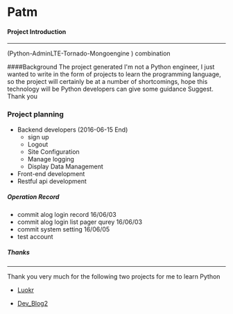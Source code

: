 # Patm

#### Project Introduction
***
(Python-AdminLTE-Tornado-Mongoengine ) combination

####Background The project generated
I'm not a Python engineer, I just wanted to write in the form of projects to learn the programming language, 
so the project will certainly be at a number of shortcomings, 
hope this technology will be Python developers can give some guidance Suggest. Thank you

### Project planning
* Backend developers (2016-06-15 End)
  * sign up
  * Logout
  * Site Configuration
  * Manage logging
  * Display Data Management
* Front-end development
* Restful api development

##### Operation Record
* commit alog login record 16/06/03
* commit alog login list pager qurey 16/06/03
* commit system setting  16/06/05
* test account
##### Thanks
***
Thank you very much for the following two projects for me to learn Python

* [Luokr](https://github.com/alvan/luokr.com)

* [Dev_Blog2](https://github.com/ScenK/Dev_Blog2)



